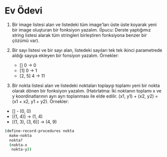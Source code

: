 # Ev Ödevi

1. Bir image listesi alan ve listedeki tüm image'ları üste üste koyarak yeni bir image oluşturan bir fonksiyon yazalım. (İpucu: Derste yaptığımız string listesi alarak tüm stringleri birleştiren fonksiyona benzer bir çözümü var).

2. Bir sayı listesi ve bir sayı alan, listedeki sayıları tek tek ikinci parametrede aldığı sayıya ekleyen bir fonsiyon yazalım.
   Örnekler:
   - [] 0 -> 0
   - [1] 0 -> 1
   - [2, 5] 4 -> 11


3. Bir nokta listesi alan ve listedeki noktaları toplayıp toplamı yeni bir nokta olarak dönen bir fonksiyon yazalım. (Hatırlatma: İki noktanın toplamı x ve y koordinatlarının ayrı ayrı toplanması ile elde edilir. (x1, y1) + (x2, y2) = (x1 + x2, y1 + y2).
  Örnekler:
  - [] - (0, 0)
  - [(1, 4)] -> (1, 4)
  - [(1, 3), (3, 6)] -> (4, 9)


```sh
(define-record-procedures nokta
  make-nokta
  nokta?
  (nokta-x
   nokta-y))
```
